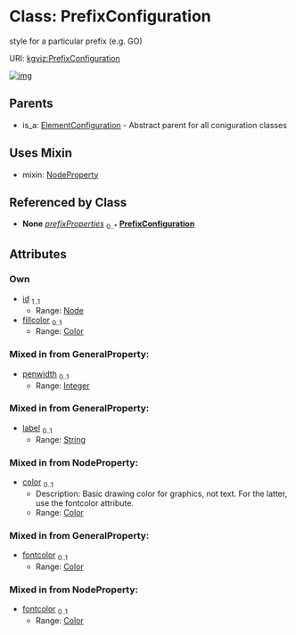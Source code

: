 
# Class: PrefixConfiguration


style for a particular prefix (e.g. GO)

URI: [kgviz:PrefixConfiguration](https://w3id.org/kgviz/PrefixConfiguration)


[![img](https://yuml.me/diagram/nofunky;dir:TB/class/[StyleSheet]++-%20prefixProperties%200..*>[PrefixConfiguration&#124;id:Node;fillcolor:Color%20%3F;penwidth:integer%20%3F;label:string%20%3F;color:Color%20%3F;fontcolor:Color%20%3F],[PrefixConfiguration]uses%20-.->[NodeProperty],[ElementConfiguration]^-[PrefixConfiguration],[StyleSheet],[NodeProperty],[ElementConfiguration])](https://yuml.me/diagram/nofunky;dir:TB/class/[StyleSheet]++-%20prefixProperties%200..*>[PrefixConfiguration&#124;id:Node;fillcolor:Color%20%3F;penwidth:integer%20%3F;label:string%20%3F;color:Color%20%3F;fontcolor:Color%20%3F],[PrefixConfiguration]uses%20-.->[NodeProperty],[ElementConfiguration]^-[PrefixConfiguration],[StyleSheet],[NodeProperty],[ElementConfiguration])

## Parents

 *  is_a: [ElementConfiguration](ElementConfiguration.md) - Abstract parent for all coniguration classes

## Uses Mixin

 *  mixin: [NodeProperty](NodeProperty.md)

## Referenced by Class

 *  **None** *[prefixProperties](prefixProperties.md)*  <sub>0..\*</sub>  **[PrefixConfiguration](PrefixConfiguration.md)**

## Attributes


### Own

 * [id](id.md)  <sub>1..1</sub>
     * Range: [Node](types/Node.md)
 * [fillcolor](fillcolor.md)  <sub>0..1</sub>
     * Range: [Color](types/Color.md)

### Mixed in from GeneralProperty:

 * [penwidth](penwidth.md)  <sub>0..1</sub>
     * Range: [Integer](types/Integer.md)

### Mixed in from GeneralProperty:

 * [label](label.md)  <sub>0..1</sub>
     * Range: [String](types/String.md)

### Mixed in from NodeProperty:

 * [color](color.md)  <sub>0..1</sub>
     * Description: Basic drawing color for graphics, not text. For the latter, use the fontcolor attribute.
     * Range: [Color](types/Color.md)

### Mixed in from GeneralProperty:

 * [fontcolor](fontcolor.md)  <sub>0..1</sub>
     * Range: [Color](types/Color.md)

### Mixed in from NodeProperty:

 * [fontcolor](fontcolor.md)  <sub>0..1</sub>
     * Range: [Color](types/Color.md)
